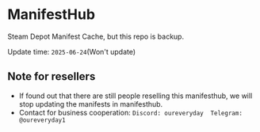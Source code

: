 # ManifestHub

Steam Depot Manifest Cache, but this repo is backup.

Update time: `2025-06-24`(Won't update)

## Note for resellers

* If found out that there are still people reselling this manifesthub, we will stop updating the manifests in manifesthub.
* Contact for business cooperation: `Discord: oureveryday  Telegram: @oureveryday1`
